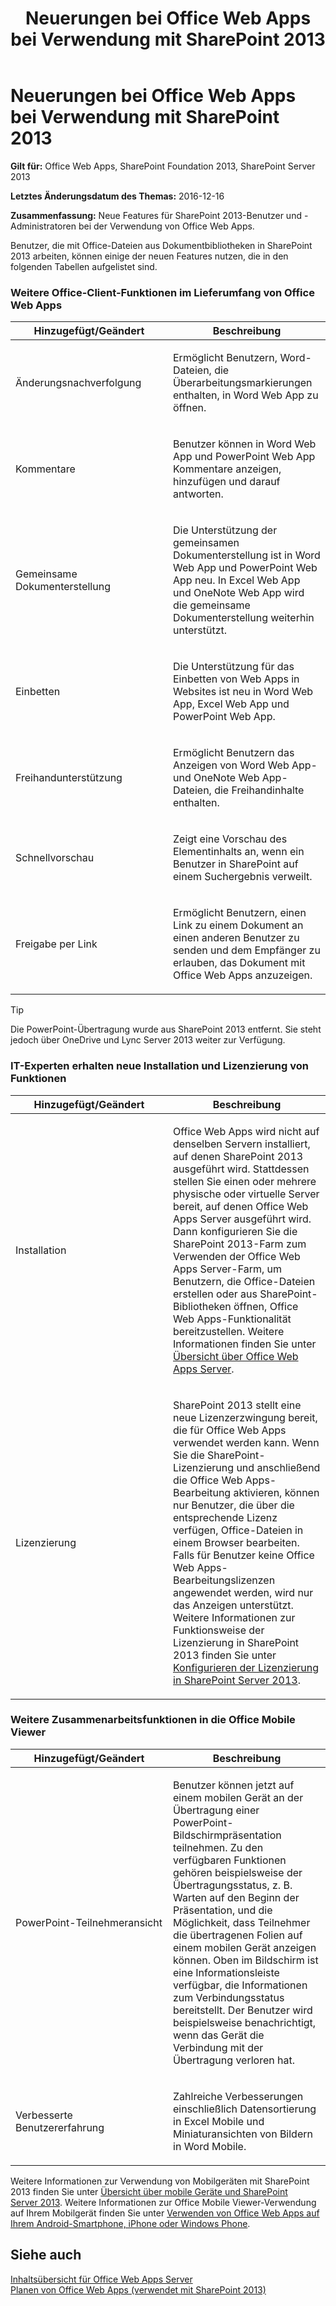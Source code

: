 ﻿---
title: Neuerungen bei Office Web Apps bei Verwendung mit SharePoint 2013
TOCTitle: Neuerungen bei Office Web Apps bei Verwendung mit SharePoint 2013
ms:assetid: fc26f45c-fdd2-45be-a924-c8a1c0a5924c
ms:mtpsurl: https://technet.microsoft.com/de-de/library/Dn455087(v=office.15)
ms:contentKeyID: 59152171
ms.date: 12/18/2017
mtps_version: v=office.15
ms.translationtype: HT
---

# Neuerungen bei Office Web Apps bei Verwendung mit SharePoint 2013 

**Gilt für:** Office Web Apps, SharePoint Foundation 2013, SharePoint Server 2013

**Letztes Änderungsdatum des Themas:** 2016-12-16

**Zusammenfassung:** Neue Features für SharePoint 2013-Benutzer und -Administratoren bei der Verwendung von Office Web Apps.


Benutzer, die mit Office-Dateien aus Dokumentbibliotheken in SharePoint 2013 arbeiten, können einige der neuen Features nutzen, die in den folgenden Tabellen aufgelistet sind.

### Weitere Office-Client-Funktionen im Lieferumfang von Office Web Apps

<table>
<colgroup>
<col style="width: 50%" />
<col style="width: 50%" />
</colgroup>
<thead>
<tr class="header">
<th>Hinzugefügt/Geändert</th>
<th>Beschreibung</th>
</tr>
</thead>
<tbody>
<tr class="odd">
<td><p>Änderungsnachverfolgung</p></td>
<td><p>Ermöglicht Benutzern, Word-Dateien, die Überarbeitungsmarkierungen enthalten, in Word Web App zu öffnen.</p></td>
</tr>
<tr class="even">
<td><p>Kommentare</p></td>
<td><p>Benutzer können in Word Web App und PowerPoint Web App Kommentare anzeigen, hinzufügen und darauf antworten.</p></td>
</tr>
<tr class="odd">
<td><p>Gemeinsame Dokumenterstellung</p></td>
<td><p>Die Unterstützung der gemeinsamen Dokumenterstellung ist in Word Web App und PowerPoint Web App neu. In Excel Web App und OneNote Web App wird die gemeinsame Dokumenterstellung weiterhin unterstützt.</p></td>
</tr>
<tr class="even">
<td><p>Einbetten</p></td>
<td><p>Die Unterstützung für das Einbetten von Web Apps in Websites ist neu in Word Web App, Excel Web App und PowerPoint Web App.</p></td>
</tr>
<tr class="odd">
<td><p>Freihandunterstützung</p></td>
<td><p>Ermöglicht Benutzern das Anzeigen von Word Web App- und OneNote Web App-Dateien, die Freihandinhalte enthalten.</p></td>
</tr>
<tr class="even">
<td><p>Schnellvorschau</p></td>
<td><p>Zeigt eine Vorschau des Elementinhalts an, wenn ein Benutzer in SharePoint auf einem Suchergebnis verweilt.</p></td>
</tr>
<tr class="odd">
<td><p>Freigabe per Link</p></td>
<td><p>Ermöglicht Benutzern, einen Link zu einem Dokument an einen anderen Benutzer zu senden und dem Empfänger zu erlauben, das Dokument mit Office Web Apps anzuzeigen.</p></td>
</tr>
</tbody>
</table>



> [!TIP]
> Die PowerPoint-Übertragung wurde aus SharePoint 2013 entfernt. Sie steht jedoch über OneDrive und Lync Server 2013 weiter zur Verfügung.



### IT-Experten erhalten neue Installation und Lizenzierung von Funktionen

<table>
<colgroup>
<col style="width: 50%" />
<col style="width: 50%" />
</colgroup>
<thead>
<tr class="header">
<th>Hinzugefügt/Geändert</th>
<th>Beschreibung</th>
</tr>
</thead>
<tbody>
<tr class="odd">
<td><p>Installation</p></td>
<td><p>Office Web Apps wird nicht auf denselben Servern installiert, auf denen SharePoint 2013 ausgeführt wird. Stattdessen stellen Sie einen oder mehrere physische oder virtuelle Server bereit, auf denen Office Web Apps Server ausgeführt wird. Dann konfigurieren Sie die SharePoint 2013-Farm zum Verwenden der Office Web Apps Server-Farm, um Benutzern, die Office-Dateien erstellen oder aus SharePoint-Bibliotheken öffnen, Office Web Apps-Funktionalität bereitzustellen. Weitere Informationen finden Sie unter <a href="office-web-apps-server-overview.md">Übersicht über Office Web Apps Server</a>.</p></td>
</tr>
<tr class="even">
<td><p>Lizenzierung</p></td>
<td><p>SharePoint 2013 stellt eine neue Lizenzerzwingung bereit, die für Office Web Apps verwendet werden kann. Wenn Sie die SharePoint-Lizenzierung und anschließend die Office Web Apps-Bearbeitung aktivieren, können nur Benutzer, die über die entsprechende Lizenz verfügen, Office-Dateien in einem Browser bearbeiten. Falls für Benutzer keine Office Web Apps-Bearbeitungslizenzen angewendet werden, wird nur das Anzeigen unterstützt. Weitere Informationen zur Funktionsweise der Lizenzierung in SharePoint 2013 finden Sie unter <a href="https://technet.microsoft.com/de-de/library/jj219627(v=office.15)">Konfigurieren der Lizenzierung in SharePoint Server 2013</a>.</p></td>
</tr>
</tbody>
</table>


### Weitere Zusammenarbeitsfunktionen in die Office Mobile Viewer

<table>
<colgroup>
<col style="width: 50%" />
<col style="width: 50%" />
</colgroup>
<thead>
<tr class="header">
<th>Hinzugefügt/Geändert</th>
<th>Beschreibung</th>
</tr>
</thead>
<tbody>
<tr class="odd">
<td><p>PowerPoint-Teilnehmeransicht</p></td>
<td><p>Benutzer können jetzt auf einem mobilen Gerät an der Übertragung einer PowerPoint-Bildschirmpräsentation teilnehmen. Zu den verfügbaren Funktionen gehören beispielsweise der Übertragungsstatus, z. B. Warten auf den Beginn der Präsentation, und die Möglichkeit, dass Teilnehmer die übertragenen Folien auf einem mobilen Gerät anzeigen können. Oben im Bildschirm ist eine Informationsleiste verfügbar, die Informationen zum Verbindungsstatus bereitstellt. Der Benutzer wird beispielsweise benachrichtigt, wenn das Gerät die Verbindung mit der Übertragung verloren hat.</p></td>
</tr>
<tr class="even">
<td><p>Verbesserte Benutzererfahrung</p></td>
<td><p>Zahlreiche Verbesserungen einschließlich Datensortierung in Excel Mobile und Miniaturansichten von Bildern in Word Mobile.</p></td>
</tr>
</tbody>
</table>


Weitere Informationen zur Verwendung von Mobilgeräten mit SharePoint 2013 finden Sie unter [Übersicht über mobile Geräte und SharePoint Server 2013](https://technet.microsoft.com/de-de/library/fp161351\(v=office.15\)). Weitere Informationen zur Office Mobile Viewer-Verwendung auf Ihrem Mobilgerät finden Sie unter [Verwenden von Office Web Apps auf Ihrem Android-Smartphone, iPhone oder Windows Phone](http://go.microsoft.com/fwlink/p/?linkid=271045).

## Siehe auch


[Inhaltsübersicht für Office Web Apps Server](content-roadmap-for-office-web-apps-server.md)  
[Planen von Office Web Apps (verwendet mit SharePoint 2013)](plan-office-web-apps-used-with-sharepoint-2013.md)  
  

[](plan-office-web-apps-used-with-sharepoint-2013.md)

